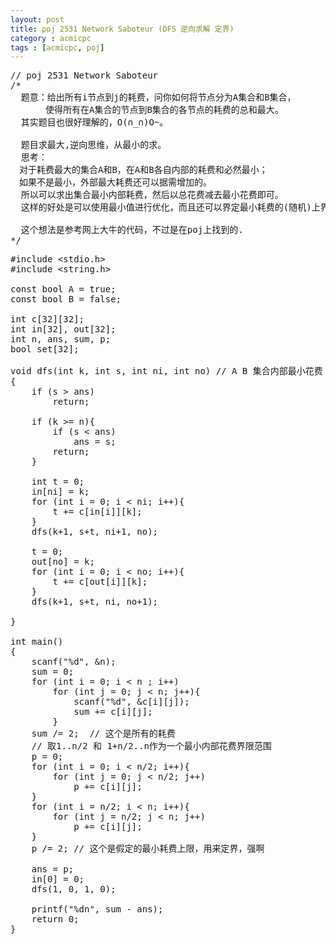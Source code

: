 ```yaml
---
layout: post
title: poj 2531 Network Saboteur (DFS 逆向求解 定界)
category : acmicpc
tags : [acmicpc, poj]
---
```


<pre>// poj 2531 Network Saboteur  
/*  
  题意：给出所有i节点到j的耗费，问你如何将节点分为A集合和B集合，  
　　　　使得所有在A集合的节点到B集合的各节点的耗费的总和最大。  
  其实题目也很好理解的，O(∩_∩)O~。  

  题目求最大,逆向思维，从最小的求。  
  思考：  
　对于耗费最大的集合A和B，在A和B各自内部的耗费和必然最小；  
　如果不是最小，外部最大耗费还可以据需增加的。  
  所以可以求出集合最小内部耗费，然后以总花费减去最小花费即可。  
  这样的好处是可以使用最小值进行优化，而且还可以界定最小耗费的(随机)上界。  

  这个想法是参考网上大牛的代码，不过是在poj上找到的.  
*/</pre>  
<!--more-->  
<pre>#include &lt;stdio.h&gt;  
#include &lt;string.h&gt;  

const bool A = true;  
const bool B = false;  

int c[32][32];  
int in[32], out[32];  
int n, ans, sum, p;  
bool set[32];  

void dfs(int k, int s, int ni, int no) // A B 集合内部最小花费  
{  
    if (s &gt; ans)  
        return;  

    if (k &gt;= n){  
        if (s &lt; ans)  
            ans = s;  
        return;  
    }  

    int t = 0;  
    in[ni] = k;  
    for (int i = 0; i &lt; ni; i++){  
        t += c[in[i]][k];  
    }  
    dfs(k+1, s+t, ni+1, no);  

    t = 0;  
    out[no] = k;  
    for (int i = 0; i &lt; no; i++){  
        t += c[out[i]][k];  
    }  
    dfs(k+1, s+t, ni, no+1);  

}  

int main()  
{  
    scanf("%d", &amp;n);  
    sum = 0;  
    for (int i = 0; i &lt; n ; i++)  
        for (int j = 0; j &lt; n; j++){  
            scanf("%d", &amp;c[i][j]);  
            sum += c[i][j];  
        }  
    sum /= 2;  // 这个是所有的耗费  
    // 取1..n/2 和 1+n/2..n作为一个最小内部花费界限范围  
    p = 0;  
    for (int i = 0; i &lt; n/2; i++){  
        for (int j = 0; j &lt; n/2; j++)  
            p += c[i][j];  
    }  
    for (int i = n/2; i &lt; n; i++){  
        for (int j = n/2; j &lt; n; j++)  
            p += c[i][j];  
    }  
    p /= 2; // 这个是假定的最小耗费上限，用来定界，强啊  

    ans = p;  
    in[0] = 0;  
    dfs(1, 0, 1, 0);  

    printf("%dn", sum - ans);  
    return 0;  
}</pre>  
